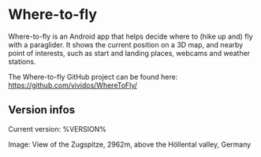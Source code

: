 ﻿# Where-to-fly

Where-to-fly is an Android app that helps decide where to (hike up and) fly
with a paraglider. It shows the current position on a 3D map, and nearby
point of interests, such as start and landing places, webcams and weather
stations.

The Where-to-fly GitHub project can be found here:
https://github.com/vividos/WhereToFly/

## Version infos

Current version: %VERSION%

Image: View of the Zugspitze, 2962m, above the Höllental valley, Germany
